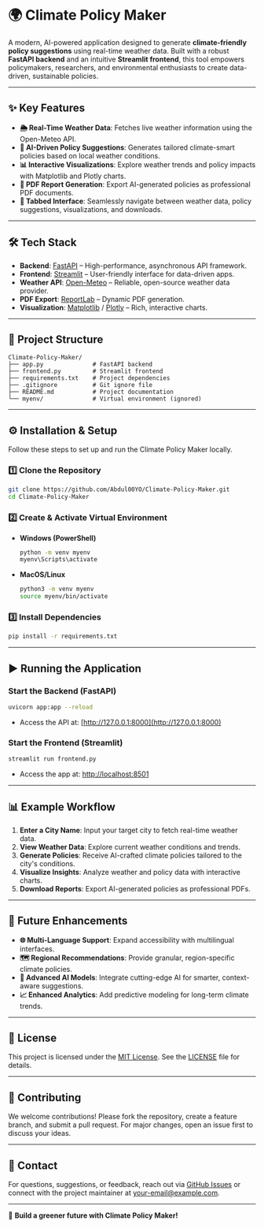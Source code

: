 # 🌍 Climate Policy Maker

A modern, AI-powered application designed to generate **climate-friendly policy suggestions** using real-time weather data. Built with a robust **FastAPI backend** and an intuitive **Streamlit frontend**, this tool empowers policymakers, researchers, and environmental enthusiasts to create data-driven, sustainable policies.

---

## ✨ Key Features

- **🌦 Real-Time Weather Data**: Fetches live weather information using the Open-Meteo API.  
- **🤖 AI-Driven Policy Suggestions**: Generates tailored climate-smart policies based on local weather conditions.  
- **📊 Interactive Visualizations**: Explore weather trends and policy impacts with Matplotlib and Plotly charts.  
- **📄 PDF Report Generation**: Export AI-generated policies as professional PDF documents.  
- **🧩 Tabbed Interface**: Seamlessly navigate between weather data, policy suggestions, visualizations, and downloads.  

---

## 🛠 Tech Stack

- **Backend**: [FastAPI](https://fastapi.tiangolo.com/) – High-performance, asynchronous API framework.  
- **Frontend**: [Streamlit](https://streamlit.io/) – User-friendly interface for data-driven apps.  
- **Weather API**: [Open-Meteo](https://open-meteo.com/) – Reliable, open-source weather data provider.  
- **PDF Export**: [ReportLab](https://www.reportlab.com/) – Dynamic PDF generation.  
- **Visualization**: [Matplotlib](https://matplotlib.org/) / [Plotly](https://plotly.com/) – Rich, interactive charts.  

---

## 📂 Project Structure

```
Climate-Policy-Maker/
├── app.py              # FastAPI backend
├── frontend.py         # Streamlit frontend
├── requirements.txt    # Project dependencies
├── .gitignore          # Git ignore file
├── README.md           # Project documentation
└── myenv/              # Virtual environment (ignored)
```

---

## ⚙️ Installation & Setup

Follow these steps to set up and run the Climate Policy Maker locally.

### 1️⃣ Clone the Repository
```bash
git clone https://github.com/Abdul00YO/Climate-Policy-Maker.git
cd Climate-Policy-Maker
```

### 2️⃣ Create & Activate Virtual Environment

- **Windows (PowerShell)**
  ```bash
  python -m venv myenv
  myenv\Scripts\activate
  ```

- **MacOS/Linux**
  ```bash
  python3 -m venv myenv
  source myenv/bin/activate
  ```

### 3️⃣ Install Dependencies
```bash
pip install -r requirements.txt
```

---

## ▶️ Running the Application

### Start the Backend (FastAPI)
```bash
uvicorn app:app --reload
```
- Access the API at: [http://127.0.0.1:8000](http://127.0.0.1:8000)

### Start the Frontend (Streamlit)
```bash
streamlit run frontend.py
```
- Access the app at: [http://localhost:8501](http://localhost:8501)

---

## 📊 Example Workflow

1. **Enter a City Name**: Input your target city to fetch real-time weather data.  
2. **View Weather Data**: Explore current weather conditions and trends.  
3. **Generate Policies**: Receive AI-crafted climate policies tailored to the city's conditions.  
4. **Visualize Insights**: Analyze weather and policy data with interactive charts.  
5. **Download Reports**: Export AI-generated policies as professional PDFs.  

---

## 🚀 Future Enhancements

- **🌐 Multi-Language Support**: Expand accessibility with multilingual interfaces.  
- **🗺️ Regional Recommendations**: Provide granular, region-specific climate policies.  
- **🧠 Advanced AI Models**: Integrate cutting-edge AI for smarter, context-aware suggestions.  
- **📈 Enhanced Analytics**: Add predictive modeling for long-term climate trends.  

---

## 📝 License

This project is licensed under the [MIT License](LICENSE). See the [LICENSE](LICENSE) file for details.

---

## 🤝 Contributing

We welcome contributions! Please fork the repository, create a feature branch, and submit a pull request. For major changes, open an issue first to discuss your ideas.

---

## 📧 Contact

For questions, suggestions, or feedback, reach out via [GitHub Issues](https://github.com/Abdul00YO/Climate-Policy-Maker/issues) or connect with the project maintainer at [your-email@example.com](mailto:your-email@example.com).

---

🌱 **Build a greener future with Climate Policy Maker!**
